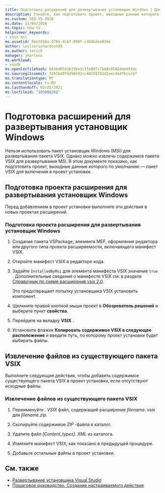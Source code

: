 ```yaml
---
title: Подготовка расширений для развертывания установщик Windows | Документация Майкрософт
description: Узнайте, как подготовить проект, выходные данные которого по умолчанию — пакет VSIX для включения в проект установки.
ms.custom: SEO-VS-2020
ms.date: 11/04/2016
ms.topic: how-to
helpviewer_keywords:
- vsix msi
ms.assetid: 5ee2d1ba-478a-4cb7-898f-c3b4b2ee834e
author: leslierichardson95
ms.author: lerich
manager: jmartens
ms.workload:
- vssdk
ms.openlocfilehash: 6436d05d3b15be1c1fe8d7c7bb9c8592dee091dc
ms.sourcegitcommit: f2916d8fd296b92cc402597d1d1eecda4f6cccbf
ms.translationtype: MT
ms.contentlocale: ru-RU
ms.lasthandoff: 03/25/2021
ms.locfileid: "105090282"
---
```

# <a name="prepare-extensions-for-windows-installer-deployment"></a>Подготовка расширений для развертывания установщик Windows
Нельзя использовать пакет установщик Windows (MSI) для развертывания пакета VSIX. Однако можно извлечь содержимое пакета VSIX для развертывания MSI. В этом документе показано, как подготовить проект, выходные данные которого по умолчанию — пакет VSIX для включения в проект установки.

## <a name="prepare-an-extension-project-for-windows-installer-deployment"></a>Подготовка проекта расширения для развертывания установщик Windows
 Перед добавлением в проект установки выполните эти действия в новых проектах расширений.

### <a name="to-prepare-an-extension-project-for-windows-installer-deployment"></a>Подготовка проекта расширения для развертывания установщик Windows

1. Создание пакета VSPackage, элемента MEF, оформления редактора или другого типа проекта расширяемости, включающего манифест VSIX.

2. Откройте манифест VSIX в редакторе кода.

3. Задайте `InstalledByMsi` для элемента манифеста VSIX значение `true` . Дополнительные сведения о манифесте VSIX см. в разделе [Справочник по схеме расширения vsix 2,0](../extensibility/vsix-extension-schema-2-0-reference.md).

     Это предотвращает попытку установщика VSIX установить компонент.

4. Щелкните правой кнопкой мыши проект в **Обозреватель решений** и выберите пункт **свойства**.

5. Перейдите на вкладку **VSIX** .

6. Установите флажок **Копировать содержимое VSIX в следующее расположение** и введите путь, по которому проект установки будет выбирать файлы.

## <a name="extract-files-from-an-existing-vsix-package"></a>Извлечение файлов из существующего пакета VSIX
 Выполните следующие действия, чтобы добавить содержимое существующего пакета VSIX в проект установки, если отсутствуют исходные файлы.

### <a name="to-extract-files-from-an-existing-vsix-package"></a>Извлечение файлов из существующего пакета VSIX

1. Переименуйте *. VSIX* файл, содержащий расширение *filename. vsix* для *filename.zip*.

2. Скопируйте содержимое *ZIP* -файла в каталог.

3. Удалите файл *[Content_types]. XML* из каталога.

4. Измените манифест VSIX, как показано в предыдущей процедуре.

5. Добавьте остальные файлы в проект установки.

## <a name="see-also"></a>См. также
- [Развертывание установщика Visual Studio](/previous-versions/2kt85ked(v=vs.120))
- [Пошаговое руководство. Создание настраиваемого действия](/previous-versions/visualstudio/visual-studio-2010/d9k65z2d(v=vs.100))